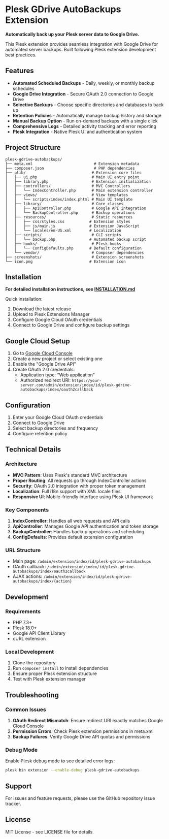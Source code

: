 # Plesk GDrive AutoBackups Extension

**Automatically back up your Plesk server data to Google Drive.**

This Plesk extension provides seamless integration with Google Drive for automated server backups. Built following Plesk extension development best practices.

## Features

- **Automated Scheduled Backups** - Daily, weekly, or monthly backup schedules
- **Google Drive Integration** - Secure OAuth 2.0 connection to Google Drive
- **Selective Backups** - Choose specific directories and databases to back up
- **Retention Policies** - Automatically manage backup history and storage
- **Manual Backup Option** - Run on-demand backups with a single click
- **Comprehensive Logs** - Detailed activity tracking and error reporting
- **Plesk Integration** - Native Plesk UI and authentication system

## Project Structure

```
plesk-gdrive-autobackups/
├── meta.xml                           # Extension metadata
├── composer.json                      # PHP dependencies
├── plib/                             # Extension core files
│   ├── ui.php                        # Main UI entry point
│   ├── library.php                   # Extension initialization
│   ├── controllers/                  # MVC Controllers
│   │   └── IndexController.php       # Main extension controller
│   ├── views/                        # View templates
│   │   └── scripts/index/index.phtml # Main UI template
│   ├── library/                      # Core classes
│   │   ├── ApiController.php         # Google API integration
│   │   └── BackupController.php      # Backup operations
│   ├── resources/                    # Static resources
│   │   ├── css/styles.css           # Extension styles
│   │   ├── js/main.js               # Extension JavaScript
│   │   └── locales/en-US.xml        # Localization
│   ├── scripts/                      # CLI scripts
│   │   └── backup.php               # Automated backup script
│   ├── hooks/                        # Plesk hooks
│   │   └── ConfigDefaults.php       # Default configuration
│   └── vendor/                       # Composer dependencies
├── screenshots/                      # Extension screenshots
└── icon.png                         # Extension icon
```

## Installation

**For detailed installation instructions, see [INSTALLATION.md](INSTALLATION.md)**

Quick installation:
1. Download the latest release
2. Upload to Plesk Extensions Manager
3. Configure Google Cloud OAuth credentials
4. Connect to Google Drive and configure backup settings

## Google Cloud Setup

1. Go to [Google Cloud Console](https://console.cloud.google.com/)
2. Create a new project or select existing one
3. Enable the "Google Drive API"
4. Create OAuth 2.0 credentials:
   - Application type: "Web application"
   - Authorized redirect URI: `https://your-server.com/admin/extension/index/id/plesk-gdrive-autobackups/index/oauth2callback`

## Configuration

1. Enter your Google Cloud OAuth credentials
2. Connect to Google Drive
3. Select backup directories and frequency
4. Configure retention policy

## Technical Details

### Architecture

- **MVC Pattern**: Uses Plesk's standard MVC architecture
- **Proper Routing**: All requests go through IndexController actions
- **Security**: OAuth 2.0 integration with proper token management
- **Localization**: Full i18n support with XML locale files
- **Responsive UI**: Mobile-friendly interface using Plesk UI framework

### Key Components

1. **IndexController**: Handles all web requests and API calls
2. **ApiController**: Manages Google API authentication and token storage
3. **BackupController**: Handles backup operations and scheduling
4. **ConfigDefaults**: Provides default extension configuration

### URL Structure

- Main page: `/admin/extension/index/id/plesk-gdrive-autobackups`
- OAuth callback: `/admin/extension/index/id/plesk-gdrive-autobackups/index/oauth2callback`
- AJAX actions: `/admin/extension/index/id/plesk-gdrive-autobackups/index/{action}`

## Development

### Requirements

- PHP 7.3+
- Plesk 18.0+
- Google API Client Library
- cURL extension

### Local Development

1. Clone the repository
2. Run `composer install` to install dependencies
3. Ensure proper Plesk extension structure
4. Test with Plesk extension manager

## Troubleshooting

### Common Issues

1. **OAuth Redirect Mismatch**: Ensure redirect URI exactly matches Google Cloud Console
2. **Permission Errors**: Check Plesk extension permissions in meta.xml
3. **Backup Failures**: Verify Google Drive API quotas and permissions

### Debug Mode

Enable Plesk debug mode to see detailed error logs:
```bash
plesk bin extension --enable-debug plesk-gdrive-autobackups
```

## Support

For issues and feature requests, please use the GitHub repository issue tracker.

## License

MIT License - see LICENSE file for details.